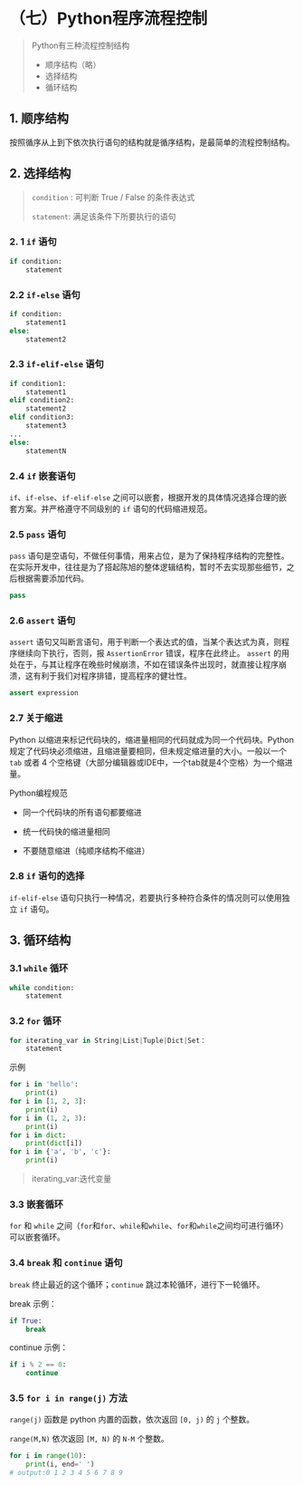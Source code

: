 # （七）Python程序流程控制

> Python有三种流程控制结构
>
> + 顺序结构（略）
> + 选择结构
> + 循环结构

## 1. 顺序结构

按照循序从上到下依次执行语句的结构就是循序结构，是最简单的流程控制结构。

## 2. 选择结构

> `condition` : 可判断 True / False 的条件表达式
>
> `statement`: 满足该条件下所要执行的语句

### 2. 1 `if` 语句

```python
if condition:
    statement
```

###  2.2 `if-else` 语句

```python
if condition:
    statement1
else:
    statement2
```

### 2.3 `if-elif-else` 语句

```python
if condition1:
    statement1
elif condition2:
    statement2
elif condition3:
    statement3
...
else:
    statementN
```

### 2.4 `if` 嵌套语句

`if`、`if-else`、`if-elif-else` 之间可以嵌套，根据开发的具体情况选择合理的嵌套方案。并严格遵守不同级别的 `if` 语句的代码缩进规范。

### 2.5 `pass` 语句

`pass` 语句是空语句，不做任何事情，用来占位，是为了保持程序结构的完整性。
在实际开发中，往往是为了搭起陈旭的整体逻辑结构，暂时不去实现那些细节，之后根据需要添加代码。
```py
pass
```

### 2.6 `assert` 语句

`assert` 语句又叫断言语句，用于判断一个表达式的值，当某个表达式为真，则程序继续向下执行，否则，报 ` AssertionError ` 错误，程序在此终止。
`assert` 的用处在于，与其让程序在晚些时候崩溃，不如在错误条件出现时，就直接让程序崩溃，这有利于我们对程序排错，提高程序的健壮性。

```python
assert expression
```

### 2.7 关于缩进

Python 以缩进来标记代码块的，缩进量相同的代码就成为同一个代码块。Python 规定了代码块必须缩进，且缩进量要相同，但未规定缩进量的大小。一般以一个 `tab` 或者 4 个空格键（大部分编辑器或IDE中，一个tab就是4个空格）为一个缩进量。

Python编程规范

+ 同一个代码块的所有语句都要缩进

+ 统一代码快的缩进量相同

+ 不要随意缩进（纯顺序结构不缩进）

### 2.8 `if` 语句的选择

`if-elif-else` 语句只执行一种情况，若要执行多种符合条件的情况则可以使用独立 `if` 语句。 

## 3. 循环结构

### 3.1 `while` 循环

```py
while condition:
    statement
```

### 3.2 `for` 循环

```python
for iterating_var in String|List|Tuple|Dict|Set：
    statement
```

示例
```python
for i in 'hello':
    print(i)
for i in [1, 2, 3]:
    print(i)
for i in (1, 2, 3):
    print(i)
for i in dict:
    print(dict[i])
for i in {'a', 'b', 'c'}:
    print(i)
```

> iterating_var:迭代变量

### 3.3 嵌套循环

`for` 和 `while` 之间（`for`和`for`、`while`和`while`、`for`和`while`之间均可进行循环）可以嵌套循环。

### 3.4 `break` 和 `continue` 语句

`break` 终止最近的这个循环；`continue` 跳过本轮循环，进行下一轮循环。

break 示例：
```python
if True:
    break
```

continue 示例：
```python
if i % 2 == 0:
    continue
```

### 3.5 `for i in range(j)` 方法

`range(j)` 函数是 python 内置的函数，依次返回 `[0, j)` 的 `j` 个整数。

`range(M,N)` 依次返回 `[M, N)` 的 `N-M` 个整数。

```python
for i in range(10):
    print(i, end=' ')
# output:0 1 2 3 4 5 6 7 8 9 
```
